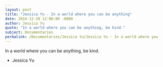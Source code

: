 ```yaml
---
layout: post
title: "Jessica Yu - In a world where you can be anything"
date: 2024-12-28 12:00:00 -0000
author: Jessica Yu
quote: "In a world where you can be anything, be kind."
subject: Documentaries
permalink: /Documentaries/Jessica Yu/Jessica Yu - In a world where you can be anything
---
```


In a world where you can be anything, be kind.

- Jessica Yu
